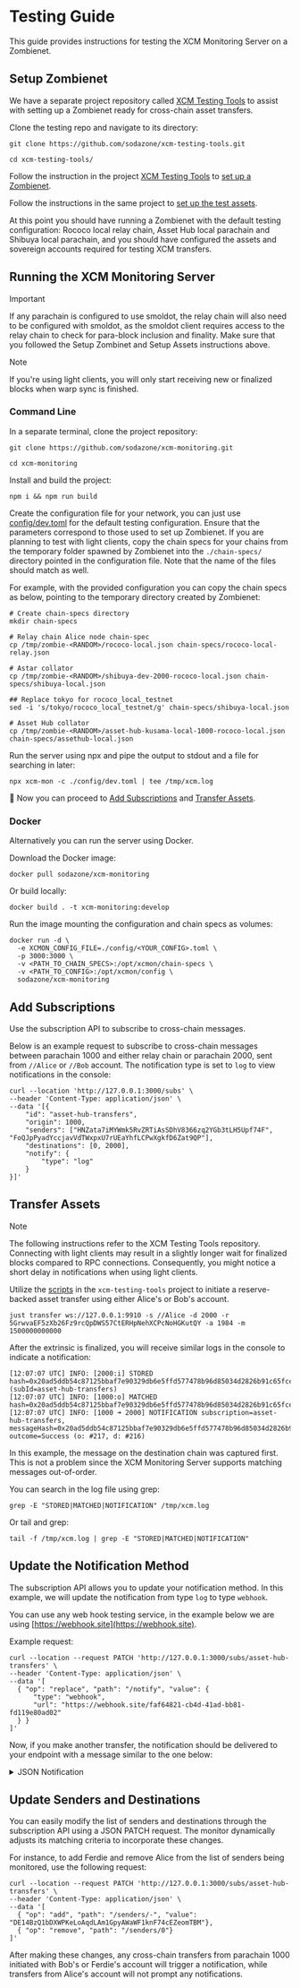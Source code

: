 # Testing Guide

This guide provides instructions for testing the XCM Monitoring Server on a Zombienet.

## Setup Zombienet

We have a separate project repository called [XCM Testing Tools](https://github.com/sodazone/xcm-testing-tools) to assist with setting up a Zombienet ready for cross-chain asset transfers.

Clone the testing repo and navigate to its directory:

```
git clone https://github.com/sodazone/xcm-testing-tools.git
```

```
cd xcm-testing-tools/
```

Follow the instruction in the project [XCM Testing Tools](https://github.com/sodazone/xcm-testing-tools) to [set up a Zombienet](https://github.com/sodazone/xcm-testing-tools#zombienet-setup).

Follow the instructions in the same project to [set up the test assets](https://github.com/sodazone/xcm-testing-tools#assets-configuration).

At this point you should have running a Zombienet with the default testing configuration: Rococo local relay chain, Asset Hub local parachain and Shibuya local parachain, and you should have configured the assets and sovereign accounts required for testing XCM transfers.

## Running the XCM Monitoring Server

> [!IMPORTANT]
> If any parachain is configured to use smoldot, the relay chain will also need to be configured with smoldot, as the smoldot client requires access to the relay chain to check for para-block inclusion and finality.
> Make sure that you followed the Setup Zombinet and Setup Assets instructions above.

> [!NOTE]
> If you're using light clients, you will only start receiving new or finalized blocks when warp sync is finished.


### Command Line

In a separate terminal, clone the project repository:

```
git clone https://github.com/sodazone/xcm-monitoring.git
```

```
cd xcm-monitoring
```

Install and build the project:

```
npm i && npm run build
```

Create the configuration file for your network, you can just use [config/dev.toml](https://github.com/sodazone/xcm-monitoring/blob/main/config/dev.toml) for the default testing configuration. Ensure that the parameters correspond to those used to set up Zombienet. If you are planning to test with light clients, copy the chain specs for your chains from the temporary folder spawned by Zombienet into the `./chain-specs/` directory pointed in the configuration file. Note that the name of the files should match as well.

For example, with the provided configuration you can copy the chain specs as below, pointing to the temporary directory created by Zombienet:

```shell
# Create chain-specs directory
mkdir chain-specs

# Relay chain Alice node chain-spec
cp /tmp/zombie-<RANDOM>/rococo-local.json chain-specs/rococo-local-relay.json

# Astar collator
cp /tmp/zombie-<RANDOM>/shibuya-dev-2000-rococo-local.json chain-specs/shibuya-local.json

## Replace tokyo for rococo_local_testnet
sed -i 's/tokyo/rococo_local_testnet/g' chain-specs/shibuya-local.json

# Asset Hub collator
cp /tmp/zombie-<RANDOM>/asset-hub-kusama-local-1000-rococo-local.json chain-specs/assethub-local.json
```

Run the server using npx and pipe the output to stdout and a file for searching in later:

```shell
npx xcm-mon -c ./config/dev.toml | tee /tmp/xcm.log
```

:star2: Now you can proceed to [Add Subscriptions](https://github.com/sodazone/xcm-monitoring/blob/main/guides/TESTING.md#add-subscriptions) and [Transfer Assets](https://github.com/sodazone/xcm-monitoring/blob/main/guides/TESTING.md#transfer-assets).

### Docker

Alternatively you can run the server using Docker.

Download the Docker image:

```
docker pull sodazone/xcm-monitoring
```

Or build locally:
 
```
docker build . -t xcm-monitoring:develop
```

Run the image mounting the configuration and chain specs as volumes:

```
docker run -d \
  -e XCMON_CONFIG_FILE=./config/<YOUR_CONFIG>.toml \
  -p 3000:3000 \
  -v <PATH_TO_CHAIN_SPECS>:/opt/xcmon/chain-specs \
  -v <PATH_TO_CONFIG>:/opt/xcmon/config \
  sodazone/xcm-monitoring
```

## Add Subscriptions

Use the subscription API to subscribe to cross-chain messages.

Below is an example request to subscribe to cross-chain messages between parachain 1000 and either relay chain or parachain 2000, sent from `//Alice` or `//Bob` account. The notification type is set to `log` to view notifications in the console:

```shell
curl --location 'http://127.0.0.1:3000/subs' \
--header 'Content-Type: application/json' \
--data '[{
    "id": "asset-hub-transfers",
    "origin": 1000,
    "senders": ["HNZata7iMYWmk5RvZRTiAsSDhV8366zq2YGb3tLH5Upf74F", "FoQJpPyadYccjavVdTWxpxU7rUEaYhfLCPwXgkfD6Zat9QP"],
    "destinations": [0, 2000],
    "notify": {
        "type": "log"
    }
}]'
```

## Transfer Assets

> [!NOTE]
> The following instructions refer to the XCM Testing Tools repository.
> Connecting with light clients may result in a slightly longer wait for finalized blocks compared to RPC connections. Consequently, you might notice a short delay in notifications when using light clients.

Utilize the [scripts](https://github.com/sodazone/xcm-testing-tools#assets-tranfser) in the `xcm-testing-tools` project to initiate a reserve-backed asset transfer using either Alice's or Bob's account.

```shell
just transfer ws://127.0.0.1:9910 -s //Alice -d 2000 -r 5GrwvaEF5zXb26Fz9rcQpDWS57CtERHpNehXCPcNoHGKutQY -a 1984 -m 1500000000000
```

After the extrinsic is finalized, you will receive similar logs in the console to indicate a notification:

```
[12:07:07 UTC] INFO: [2000:i] STORED hash=0x20ad5ddb54c87125bbaf7e90329db6e5ffd577478b96d85034d2826b91c65fce:2000 (subId=asset-hub-transfers)
[12:07:07 UTC] INFO: [1000:o] MATCHED hash=0x20ad5ddb54c87125bbaf7e90329db6e5ffd577478b96d85034d2826b91c65fce:2000
[12:07:07 UTC] INFO: [1000 ➜ 2000] NOTIFICATION subscription=asset-hub-transfers, messageHash=0x20ad5ddb54c87125bbaf7e90329db6e5ffd577478b96d85034d2826b91c65fce, outcome=Success (o: #217, d: #216)
```

In this example, the message on the destination chain was captured first. This is not a problem since the XCM Monitoring Server supports matching messages out-of-order.

You can search in the log file using grep:

```shell
grep -E "STORED|MATCHED|NOTIFICATION" /tmp/xcm.log
```

Or tail and grep:

```shell
tail -f /tmp/xcm.log | grep -E "STORED|MATCHED|NOTIFICATION"
```

## Update the Notification Method

The subscription API allows you to update your notification method. In this example, we will update the notification from type `log` to type `webhook`.

You can use any web hook testing service, in the example below we are using [https://webhook.site](https://webhook.site).

Example request:

```shell
curl --location --request PATCH 'http://127.0.0.1:3000/subs/asset-hub-transfers' \
--header 'Content-Type: application/json' \
--data '[
  { "op": "replace", "path": "/notify", "value": {
      "type": "webhook",
      "url": "https://webhook.site/faf64821-cb4d-41ad-bb81-fd119e80ad02"
  } }
]'
```

Now, if you make another transfer, the notification should be delivered to your endpoint with a message similar to the one below:

<details>
  <summary>JSON Notification</summary>

```json
{
  "subscriptionId":"asset-hub-transfers",
  "origin":{
    "chainId":1000,
    "blockNumber":"271",
    "blockHash":"0x2165b67e8ec89291633b6a10fab68a62b868cc69ab5ab2dd1e21372c4e5f3f62",
    "extrinsicId":"271-2",
    "event":{
      "eventId":"271-2-2",
      "extrinsicId":"271-2",
      "extrinsicPosition":2,
      "blockNumber":"271",
      "blockHash":"0x2165b67e8ec89291633b6a10fab68a62b868cc69ab5ab2dd1e21372c4e5f3f62",
      "method":"XcmpMessageSent",
      "section":"xcmpQueue",
      "index":"0x1e04",
      "data":{
        "messageHash":"0x825d998fc7f68a85777087d88d1e78951d25be433ac3240f5193884f949cf86a"
      }
    }
  },
  "destination":{
    "chainId":"2000",
    "blockNumber":"268",
    "blockHash":"0x0390ae32561ab87524fb5f0765604a519ca66a3aec64b8ca6c2ab81e455f2a03",
    "extrinsicId":"268-1",
    "event":{
      "eventId":"268-1-1",
      "extrinsicId":"268-1",
      "extrinsicPosition":1,
      "blockNumber":"268",
      "blockHash":"0x0390ae32561ab87524fb5f0765604a519ca66a3aec64b8ca6c2ab81e455f2a03",
      "method":"Success",
      "section":"xcmpQueue",
      "index":"0x3200",
      "data":{
        "messageHash":"0x825d998fc7f68a85777087d88d1e78951d25be433ac3240f5193884f949cf86a",
        "weight":{
          "refTime":"5,000,000,000",
          "proofSize":"327,680"
        }
      }
    }
  },
  "messageHash":"0x825d998fc7f68a85777087d88d1e78951d25be433ac3240f5193884f949cf86a",
  "messageData":"0x000314010400010300a10f043205011f0002286bee0a1300010300a10f043205011f0002286bee000d01020400010100d43593c715fdd31c61141abd04a99fd6822c8558854ccde39a5684e7a56da27d2cdde8ae7392d5e34e2aadd1976eb1540a18238f2f48bfde9058f3e1ec7c840899",
  "instructions":{
    "V3":[
      {
        "ReserveAssetDeposited":[
          {
            "id":{
              "Concrete":{
                "parents":"1",
                "interior":{
                  "X3":[
                    {
                      "Parachain":"1,000"
                    },
                    {
                      "PalletInstance":"50"
                    },
                    {
                      "GeneralIndex":"1,984"
                    }
                  ]
                }
              }
            },
            "fun":{
              "Fungible":"1,000,000,000"
            }
          }
        ]
      },
      "ClearOrigin",
      {
        "BuyExecution":{
          "fees":{
            "id":{
              "Concrete":{
                "parents":"1",
                "interior":{
                  "X3":[
                    {
                      "Parachain":"1,000"
                    },
                    {
                      "PalletInstance":"50"
                    },
                    {
                      "GeneralIndex":"1,984"
                    }
                  ]
                }
              }
            },
            "fun":{
              "Fungible":"1,000,000,000"
            }
          },
          "weightLimit":"Unlimited"
        }
      },
      {
        "DepositAsset":{
          "assets":{
            "Wild":{
              "AllCounted":"1"
            }
          },
          "beneficiary":{
            "parents":"0",
            "interior":{
              "X1":{
                "AccountId32":{
                  "network":null,
                  "id":"0xd43593c715fdd31c61141abd04a99fd6822c8558854ccde39a5684e7a56da27d"
                }
              }
            }
          }
        }
      },
      {
        "SetTopic":"0xdde8ae7392d5e34e2aadd1976eb1540a18238f2f48bfde9058f3e1ec7c840899"
      }
    ]
  },
  "sender": {
    "Id": "HNZata7iMYWmk5RvZRTiAsSDhV8366zq2YGb3tLH5Upf74F"
  },
  "outcome":"Success",
  "error":null
}
```
</details>

## Update Senders and Destinations

You can easily modify the list of senders and destinations through the subscription API using a JSON PATCH request. The monitor dynamically adjusts its matching criteria to incorporate these changes.

For instance, to add Ferdie and remove Alice from the list of senders being monitored, use the following request:

```shell
curl --location --request PATCH 'http://127.0.0.1:3000/subs/asset-hub-transfers' \
--header 'Content-Type: application/json' \
--data '[
  { "op": "add", "path": "/senders/-", "value": "DE14BzQ1bDXWPKeLoAqdLAm1GpyAWaWF1knF74cEZeomTBM"},
  { "op": "remove", "path": "/senders/0"}
]'
```

After making these changes, any cross-chain transfers from parachain 1000 initiated with Bob's or Ferdie's account will trigger a notification, while transfers from Alice's account will not prompt any notifications.
